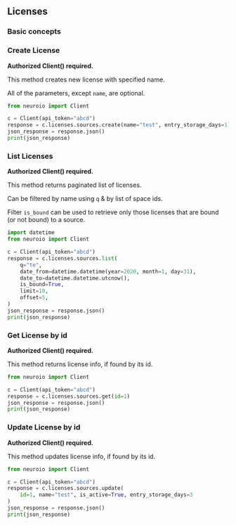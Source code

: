 ## Licenses

### Basic concepts


### Create License

__Authorized Client() required.__

This method creates new license with specified name.

All of the parameters, except `name`, are optional.

```python
from neuroio import Client

c = Client(api_token="abcd")
response = c.licenses.sources.create(name="test", entry_storage_days=1)
json_response = response.json()
print(json_response)

```

### List Licenses

__Authorized Client() required.__

This method returns paginated list of licenses.

Can be filtered by name using `q` & by list of space ids.

Filter `is_bound` can be used to retrieve only those licenses that are bound (or not bound) to a source.

```python
import datetime
from neuroio import Client

c = Client(api_token="abcd")
response = c.licenses.sources.list(
    q="te",
    date_from=datetime.datetime(year=2020, month=1, day=31),
    date_to=datetime.datetime.utcnow(),
    is_bound=True,
    limit=10,
    offset=5,
)
json_response = response.json()
print(json_response)

```

### Get License by id

__Authorized Client() required.__

This method returns license info, if found by its id.

```python
from neuroio import Client

c = Client(api_token="abcd")
response = c.licenses.sources.get(id=1)
json_response = response.json()
print(json_response)
```

### Update License by id

__Authorized Client() required.__

This method updates license info, if found by its id.

```python
from neuroio import Client

c = Client(api_token="abcd")
response = c.licenses.sources.update(
    id=1, name="test", is_active=True, entry_storage_days=3
)
json_response = response.json()
print(json_response)

```
